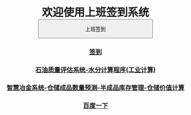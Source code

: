 <body style="text-align:center">
<h1 style="line-height:height fontSize=200px;">
欢迎使用上班签到系统<br />
<input type="button" style="width:300px; height:50px;" onclick="document.getElementById('demo1').innerHTML =
	'签到成功'+'<br /><h3>签到时间'+Date()+'</h3>';"  value="上班签到" /><br />
</h1>
<p id="demo1"></p>
<h3><a href="oa.html">签到</a></h3>
<h3><a href="game.html">石油质量评估系统-水分计算程序(工业计算)</a></h3>
<h3><a href="game.html">智慧冶金系统-仓储成品数量预测-半成品库存管理-仓储价值计算</a></h3>
<h3><a href="http://baidu.com/">百度一下</a></h3>
